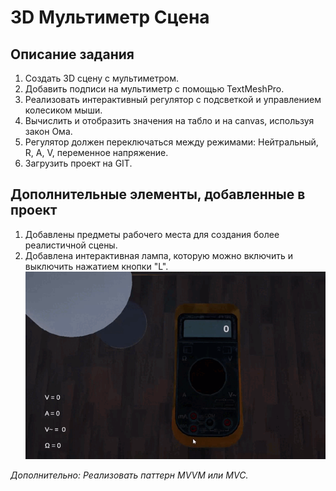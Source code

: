 # 3D Мультиметр Сцена

## Описание задания

1. Создать 3D сцену с мультиметром.
2. Добавить подписи на мультиметр с помощью TextMeshPro.
3. Реализовать интерактивный регулятор с подсветкой и управлением колесиком мыши.
4. Вычислить и отобразить значения на табло и на canvas, используя закон Ома.
5. Регулятор должен переключаться между режимами: Нейтральный, R, А, V, переменное напряжение.
6. Загрузить проект на GIT.

## Дополнительные элементы, добавленные в проект

1. Добавлены предметы рабочего места для создания более реалистичной сцены.
2. Добавлена интерактивная лампа, которую можно включить и выключить нажатием кнопки "L".
   ![til](TestGIF.gif)

*Дополнительно: Реализовать паттерн MVVM или MVC.*
